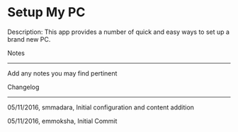 Setup My PC
===========

Description: This app provides a number of quick and easy ways to set up a brand new PC.


Notes

----

Add any notes you may find pertinent
 


Changelog

----
05/11/2016, smmadara, Initial configuration and content addition

05/11/2016, emmoksha, Initial Commit
